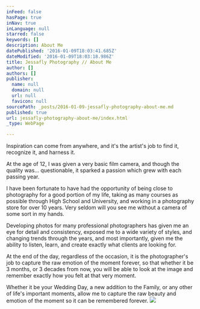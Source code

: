 ```yaml
---
inFeed: false
hasPage: true
inNav: true
inLanguage: null
starred: false
keywords: []
description: About Me
datePublished: '2016-01-09T18:03:41.685Z'
dateModified: '2016-01-09T18:03:18.986Z'
title: Jessafly Photography // About Me
author: []
authors: []
publisher:
  name: null
  domain: null
  url: null
  favicon: null
sourcePath: _posts/2016-01-09-jessafly-photography-about-me.md
published: true
url: jessafly-photography-about-me/index.html
_type: WebPage

---
```

Inspiration can come from anywhere, and it's the artist's job to find it, recognize it, and harness it.

At the age of 12, I was given a very basic film camera, and though the quality was... questionable, it sparked a passion which grew with each passing year.

I have been fortunate to have had the opportunity of being close to photography for a good portion of my life, taking as many courses as possible through High School and University, and working in a photography store for over 10 years.  Very seldom will you see me without a camera of some sort in my hands.

Developing photos for many professional photographers has given me an eye for detail and consistency, exposed me to a wide variety of styles, and changing trends through the years, and most importantly, given me the ability to listen, learn, and create exactly what clients are looking for.

At the end of the day, regardless of the occasion, it is the photographer's job to capture the raw emotion of the moment forever, so that whether it be 3 months, or 3 decades from now, you will be able to look at the image and remember exactly how you felt at that very moment.

Whether it be your Wedding Day, a new addition to the Family, or any other of life's important moments, allow me to capture the raw beauty and emotion of the moment so it can be remembered forever.
![](https://the-grid-user-content.s3-us-west-2.amazonaws.com/0507d41e-8a3b-4c7b-8e60-7eb06f8e96ff.jpg)